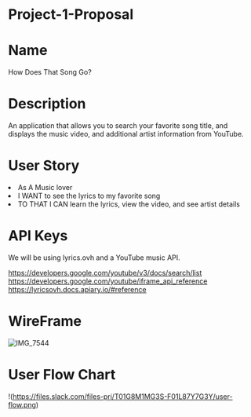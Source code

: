 # Project-1-Proposal

# Name
How Does That Song Go?

# Description
An application that allows you to search your favorite song title, and displays the music video, and additional artist information from YouTube.

# User Story
<li>As A Music lover</li>
<li>I WANT to see the lyrics to my favorite song</li>
<li>TO THAT I CAN learn the lyrics, view the video, and see artist details</li>

# API Keys
We will be using lyrics.ovh and a YouTube music API.

https://developers.google.com/youtube/v3/docs/search/list
https://developers.google.com/youtube/iframe_api_reference
https://lyricsovh.docs.apiary.io/#reference

# WireFrame
![IMG_7544](https://user-images.githubusercontent.com/70964778/106366470-bc49c380-6301-11eb-92a2-0dde69f6b327.png)

# User Flow Chart
!(https://files.slack.com/files-pri/T01G8M1MG3S-F01L87Y7G3Y/user-flow.png)
